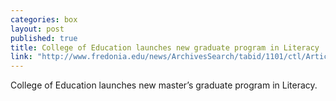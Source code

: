 ```yaml
---
categories: box
layout: post
published: true
title: College of Education launches new graduate program in Literacy
link: "http://www.fredonia.edu/news/ArchivesSearch/tabid/1101/ctl/ArticleView/mid/1878/articleId/5123/College_of_Education_launches_new_graduate_program_in_Literacy.aspx"
---
```


College of Education launches new master’s graduate program in Literacy.